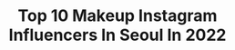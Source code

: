 ---
title: Top 10 Makeup Instagram Influencers In Seoul In 2022
description: >-
  Find top makeup Instagram influencers in Seoul in 2022. Most popular hashtags: #makeup #korea #seoul #model.
platform: Instagram
hits: 24
text_top: See the best Instagram accounts on inBeat.
text_bottom: Our platform aggregates 24 Instagram influencers like this in Seoul, South Korea for you to work with.
profiles:
  - username: "gaeungbebe"
    fullname: >-
      우주안
    bio: >-
      우주안 입니다 섭외 DM👉 #3double0 model 틱톡 woojuani
    location: "South Korea"
    followers: 241366
    engagement: 100
    commentsToLikes: 0.029265
    id: ck0w5egxl38yk0i199q3znvt6
    verified: true
    hashtags: "#photography, #model, #studio, #halloween"
  - username: "welcometothepanoptico"
    fullname: >-
      세바 ~ (SHIPPO-YO) 📽️
    bio: >-
      [국] ing . . [×] S to the N #TRASH [위치] 서울
    location: "South Korea"
    followers: 56436
    engagement: 1357
    commentsToLikes: 0.011777
    id: ck5pw4bzyl1bn0i11a94fpj2o
    verified: false
    hashtags: "#vsco, #life, #snow, #summer"
  - username: "jyunky_"
    fullname: >-
      쥰키 Jyunky
    bio: >-
      🇨🇳🇰🇷🇯🇵歌手 MC🎤 住韩国在日本长大的中国人 #Jazz #bossanova #펭수
    location: "South Korea"
    followers: 42812
    engagement: 176
    commentsToLikes: 0.054472
    id: ck9haa8nabrik0j78lojgjdf5
    verified: false
    hashtags: "#makeup, #ootd, #music, #korea"
  - username: "yyunwoo"
    fullname: >-
      김윤우/한식전공
    bio: >-
      행복을 요리하는 #요리사 #한식조리 전공 #Traveler ~ ing ✈️ 🇰🇷🇺🇸🇻🇳🇸🇬🇭🇰🇹🇼🇲🇴 🛒 Market : #하남미사 롯데캐슬헤븐시티 #롯데프레시
    location: "South Korea"
    followers: 97205
    engagement: 120
    commentsToLikes: 0.015766
    id: ckap9pwe7t6670i78ne9czu8f
    verified: false
    hashtags: "#cafe, #shoes, #nepa, #health"
  - username: "d2nasoaring"
    fullname: >-
      Dina 디나 Mujanović
    bio: >-
      🇧🇦 🇺🇸 Bosnian-American in Seoul 🌜Actress 배우 🐙 dancer, yogi 🦖 Youtuber
    location: "South Korea"
    followers: 7855
    engagement: 1165
    commentsToLikes: 0.068807
    id: ck6tvpzpwnm7r0j718srk9qrl
    verified: false
    hashtags: "#skincare, #skincarereview, #koreanbeauty, #kbeauty"
  - username: "_minju_ji"
    fullname: >-
      Minju Ji 지민주
    bio: >-
      Free Seoul, Korea Contact -> dm . . .
    location: "South Korea"
    followers: 8153
    engagement: 1629
    commentsToLikes: 0.023777
    id: ck5hlvbi9kxi00i110nyhhtfe
    verified: false
    hashtags: "#crocs, #magazine, #mcmlive"
  - username: "edomrode"
    fullname: >-
      김혜정
    bio: >-
      based in seoul, korea 🇰🇷 e-mail : edomrode@naver.com kakao : edomrode @near_n_deer 서브계정
    location: "South Korea"
    followers: 55526
    engagement: 317
    commentsToLikes: 0.007612
    id: ck8t35p7r1z3p0j78bd5livp0
    verified: false
    hashtags: ""
  - username: "yujin_shoulder"
    fullname: >-
      최유진 Yujin
    bio: >-
      Dancer💃 choreographer 👸 Seoul,Korea🇰🇷 Lesson , business 👉🏼 DM YUJIN DANCE VIDEO 👇🏼
    location: "South Korea"
    followers: 10391
    engagement: 728
    commentsToLikes: 0.049963
    id: ck6u3azw8wr350j713e7mjq06
    verified: false
    hashtags: "#whatisyourcolor, #yujin, #gravitycultureground, #ghana"
  - username: "dmeiyue"
    fullname: >-
      𝐌𝐄𝐈美🌖玥𝐘𝐔𝐄
    bio: >-
      1999 bookings/collabs: please email mail@mannequins.com.sg mannequin studio sg ❣️ nomadmgmt la miami women paris milan cdu tokyo js seoul
    location: "South Korea"
    followers: 51768
    engagement: 703
    commentsToLikes: 0.016179
    id: ck14i55scdous0i193vju9tew
    verified: false
    hashtags: "#makeupvideo, #makeup, #beauty, #fentybeauty"
  - username: "wish.park"
    fullname: >-
      소원
    bio: >-
      #freelancermakeupartist 🥀@wish.p_makeup 🍕 @wish.foodie contact > DM📩 ⬇️ Travel & Make-up 블로그 🇰🇷🇨🇭🇮🇹🇫🇷🇦🇺🇸🇬🇨🇳🇯🇵
    location: "South Korea"
    followers: 10375
    engagement: 378
    commentsToLikes: 0.019630
    id: ck5hntlr8odad0i11z4ntm25w
    verified: false
    hashtags: "#europetravel, #swizerland, #swiss, #luzern"
---